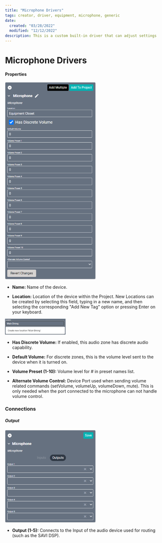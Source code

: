 ```yaml
---
title: "Microphone Drivers"
tags: creator, driver, equipment, microphone, generic
date:
  created: "03/28/2022"
  modified: "12/12/2022"
description: This is a custom built-in driver that can adjust settings for any microphone.
---
```


# Microphone Drivers

#### Properties
<a href="../../../../Assets/Knowledge-Base/Creator/Drivers/microphone.png">
  <img src="../../../../Assets/Knowledge-Base/Creator/Drivers/microphone.png" alt="SAVI Creator Mic configuration" width="300" height="">
</a>


* **Name:** Name of the device.

* **Location:** Location of the device within the Project. New Locations can be created by selecting this field, typing in a new name, and then selecting the corresponding "Add New Tag" option or pressing Enter on your keyboard.
<img src="../../../../Assets/Knowledge-Base/Creator/Drivers/locations-add.png" alt="Adding Main Dining Tag to Location" width="200" height="">

* **Has Discrete Volume:** If enabled, this audio zone has discrete audio capability.

* **Default Volume:** For discrete zones, this is the volume level sent to the device when it is turned on.

* **Volume Preset (1-10):** Volume level for # in preset names list.

* **Alternate Volume Control:** Device Port used when sending volume related commands (setVolume, volumeUp, volumeDown, mute). This is only needed when the port connected to the microphone can not handle volume control.

### Connections

##### Output
<a href="../../../../Assets/Knowledge-Base/Creator/Drivers/microphone-connections-output.png">
  <img src="../../../../Assets/Knowledge-Base/Creator/Drivers/microphone-connections-output.png" alt="SAVI Creator Mic output connections" width="300" height="">
</a>

* **Output (1-5):** Connects to the Input of the audio device used for routing (such as the SAVI DSP).
